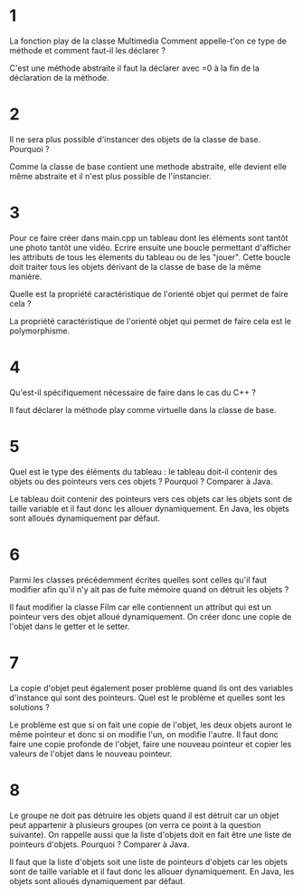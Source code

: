 # 1 

La fonction play de la classe Multimedia
Comment appelle-t'on ce type de méthode et comment faut-il les déclarer ?

C'est une méthode abstraite il faut la déclarer avec =0 à la fin de la déclaration de la méthode.

# 2

Il ne sera plus possible d'instancer des objets de la classe de base. Pourquoi ?

Comme la classe de base contient une methode abstraite, elle devient elle même abstraite et il n'est plus possible de l'instancier.

# 3

Pour ce faire créer dans main.cpp un tableau dont les éléments sont tantôt une photo tantôt une vidéo. Ecrire ensuite une boucle permettant d'afficher les attributs de tous les élements du tableau ou de les "jouer". Cette boucle doit traiter tous les objets dérivant de la classe de base de la même manière.

Quelle est la propriété caractéristique de l'orienté objet qui permet de faire cela ?

La propriété caractéristique de l'orienté objet qui permet de faire cela est le polymorphisme.

# 4

Qu'est-il spécifiquement nécessaire de faire dans le cas du C++ ?

Il faut déclarer la méthode play comme virtuelle dans la classe de base.

# 5

Quel est le type des éléments du tableau : le tableau doit-il contenir des objets ou des pointeurs vers ces objets ? Pourquoi ? Comparer à Java.

Le tableau doit contenir des pointeurs vers ces objets car les objets sont de taille variable et il faut donc les allouer dynamiquement. En Java, les objets sont alloués dynamiquement par défaut.

# 6

Parmi les classes précédemment écrites quelles sont celles qu'il faut modifier afin qu'il n'y ait pas de fuite mémoire quand on détruit les objets ? 

Il faut modifier la classe Film car elle contiennent un attribut qui est un pointeur vers des objet alloué dynamiquement. On créer donc une copie de l'objet dans le getter et le setter.

# 7

La copie d'objet peut également poser problème quand ils ont des variables d'instance qui sont des pointeurs. Quel est le problème et quelles sont les solutions ?

Le problème est que si on fait une copie de l'objet, les deux objets auront le même pointeur et donc si on modifie l'un, on modifie l'autre. Il faut donc faire une copie profonde de l'objet, faire une nouveau pointeur et copier les valeurs de l'objet dans le nouveau pointeur.

# 8

Le groupe ne doit pas détruire les objets quand il est détruit car un objet peut appartenir à plusieurs groupes (on verra ce point à la question suivante). On rappelle aussi que la liste d'objets doit en fait être une liste de pointeurs d'objets. Pourquoi ? Comparer à Java.

Il faut que la liste d'objets soit une liste de pointeurs d'objets car les objets sont de taille variable et il faut donc les allouer dynamiquement. En Java, les objets sont alloués dynamiquement par défaut.


